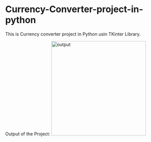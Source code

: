 # Currency-Converter-project-in-python
This is Currency converter project in Python usin TKinter Library. 

Output of the Project:
<img width="299" alt="output" src="https://user-images.githubusercontent.com/91504349/184517305-8f350e85-8562-4b27-beb5-72c41f97182e.png">
